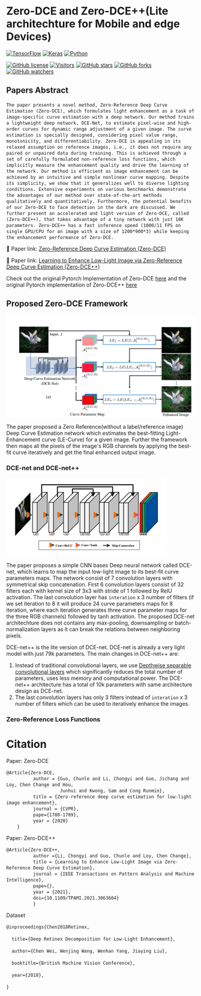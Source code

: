# Zero-DCE and Zero-DCE++(Lite architechture for Mobile and edge Devices) 

[![TensorFlow](https://img.shields.io/badge/madewith%20TensorFlow-%23FF6F00.svg?style=for-the-badge&logo=TensorFlow&logoColor=white)](https://tensorflow.org)
[![Keras](https://img.shields.io/badge/Madewith%20Keras-%23D00000.svg?style=for-the-badge&logo=Keras&logoColor=white)](https://keras.io/)
[![Python](https://img.shields.io/badge/Madewith%20python-3670A0?style=for-the-badge&logo=python&logoColor=ffdd54)](https://www.python.org/)


[![GitHub license](https://img.shields.io/badge/License-Apache%202.0-blue.svg)](LICENSE)
[![Visitors](https://api.visitorbadge.io/api/visitors?path=https%3A%2F%2Fgithub.com%2FThehunk1206%2FZero-DCE%2F&countColor=%23263759&style=flat)](https://visitorbadge.io/status?path=https%3A%2F%2Fgithub.com%2FThehunk1206%2FZero-DCE%2F)
[![GitHub stars](https://img.shields.io/github/stars/Thehunk1206/Zero-DCE?style=social)](https://github.com/Thehunk1206/Zero-DCE/stargazers)
[![GitHub forks](https://img.shields.io/github/forks/Thehunk1206/Zero-DCE?style=social)](https://github.com/Thehunk1206/Zero-DCE/network/members)
[![GitHub watchers](https://img.shields.io/github/watchers/Thehunk1206/Zero-DCE?style=social)](https://github.com/Thehunk1206/Zero-DCE/watchers)


## Papers Abstract
```
The paper presents a novel method, Zero-Reference Deep Curve Estimation (Zero-DCE), which formulates light enhancement as a task of image-specific curve estimation with a deep network. Our method trains a lightweight deep network, DCE-Net, to estimate pixel-wise and high-order curves for dynamic range adjustment of a given image. The curve estimation is specially designed, considering pixel value range, monotonicity, and differentiability. Zero-DCE is appealing in its relaxed assumption on reference images, i.e., it does not require any paired or unpaired data during training. This is achieved through a set of carefully formulated non-reference loss functions, which implicitly measure the enhancement quality and drive the learning of the network. Our method is efficient as image enhancement can be achieved by an intuitive and simple nonlinear curve mapping. Despite its simplicity, we show that it generalizes well to diverse lighting conditions. Extensive experiments on various benchmarks demonstrate the advantages of our method over state-of-the-art methods qualitatively and quantitatively. Furthermore, the potential benefits of our Zero-DCE to face detection in the dark are discussed. We further present an accelerated and light version of Zero-DCE, called (Zero-DCE++), that takes advantage of a tiny network with just 10K parameters. Zero-DCE++ has a fast inference speed (1000/11 FPS on single GPU/CPU for an image with a size of 1200*900*3) while keeping the enhancement performance of Zero-DCE.
```

:scroll: Paper link: [Zero-Reference Deep Curve Estimation (Zero-DCE)](https://arxiv.org/pdf/2001.06826.pdf)

:scroll: Paper link: [Learning to Enhance Low-Light Image
via Zero-Reference Deep Curve Estimation (Zero-DCE++)](https://arxiv.org/pdf/2103.00860.pdf)

Check out the original Pytorch Implementation of Zero-DCE [here](https://github.com/Li-Chongyi/Zero-DCE)
and the original Pytorch implementation of Zero-DCE++ [here](https://github.com/Li-Chongyi/Zero-DCE_extension)


## Proposed Zero-DCE Framework
![Proposed Zero-DCE Framework](image_assets/Proposed_Architecture.png)

The paper proposed a Zero Reference(without a label/reference image) Deep Curve Estimation network which estimates the best-fitting Light-Enhancement curve (LE-Curve) for a given image. Further the framework then maps all the pixels of the image's RGB channels by applying the best-fit curve iteratively and get the final enhanced output image.

### **DCE-net and DCE-net++**
![DCE-net architecture](image_assets/DCE_net_architechture.png)

The paper proposes a simple CNN bases Deep neural network called DCE-net, which learns to map the input low-light image to its best-fit curve parameters maps. The network consist of 7 convolution layers with symmetrical skip concatenation. First 6 convolution layers consist of 32 filters each with kernel size of 3x3 with stride of 1 followed by RelU activation. The last convolution layer has ``interation`` x 3 number of filters (if we set iteration to 8 it will produce 24 curve parameters maps for 8 iteration, where each iteration generates three curve parameter maps for the three RGB channels) followed by tanh activation.
The proposed DCE-net architechture does not contains any max-pooling, downsampling or batch-normalization layers as it can break the relations between neighboring pixels. 

DCE-net++ is the lite version of DCE-net. DCE-net is already a very light model with just 79k parameters.
The main changes in DCE-net++ are:
1. Instead of traditional convolutional layers, we use [Depthwise separable convolutional layers](https://towardsdatascience.com/a-basic-introduction-to-separable-convolutions-b99ec3102728) which significantly reduces the total number of parameters, uses less memory and computational power. The DCE-net++ architecture has a total of 10k parameters with same architecture design as DCE-net.
2. The last convolution layers has only 3 filters instead of ``interation`` x 3 number of filters which can be used to iteratively enhance the images.

### **Zero-Reference Loss Functions**



# Citation

Paper: Zero-DCE

```
@Article{Zero-DCE,
          author = {Guo, Chunle and Li, Chongyi and Guo, Jichang and Loy, Chen Change and Hou, 
                    Junhui and Kwong, Sam and Cong Runmin},
          title = {Zero-reference deep curve estimation for low-light image enhancement},
          journal = {CVPR},
          pape={1780-1789},
          year = {2020}
    }
```

Paper: Zero-DCE++
```
@Article{Zero-DCE++,
          author ={Li, Chongyi and Guo, Chunle and Loy, Chen Change},
          title = {Learning to Enhance Low-Light Image via Zero-Reference Deep Curve Estimation},
          journal = {IEEE Transactions on Pattern Analysis and Machine Intelligence},
          pape={},
          year = {2021},
          doi={10.1109/TPAMI.2021.3063604}
          }

```

Dataset

```
@inproceedings{Chen2018Retinex,

  title={Deep Retinex Decomposition for Low-Light Enhancement},

  author={Chen Wei, Wenjing Wang, Wenhan Yang, Jiaying Liu},

  booktitle={British Machine Vision Conference},

  year={2018},

} 
```


